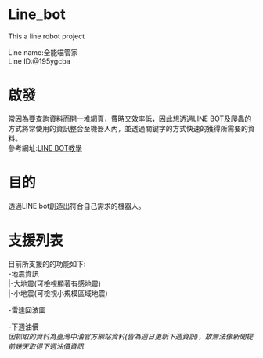 # Line_bot
This a line robot project

Line name:全能喵管家  
Line ID:@195ygcba

# 啟發
常因為要查詢資料而開一堆網頁，費時又效率低，因此想透過LINE BOT及爬蟲的方式將常使用的資訊整合至機器人內，並透過關鍵字的方式快速的獲得所需要的資料。  
參考網址:[LINE BOT教學](https://steam.oxxostudio.tw/category/python/example/line-bot.html)

# 目的
透過LINE bot創造出符合自己需求的機器人。

# 支援列表
目前所支援的的功能如下:  
-地震資訊  
|-大地震(可檢視顯著有感地震)  
|-小地震(可檢視小規模區域地震)  

-雷達回波圖  

-下週油價  
*因抓取的資料為臺灣中油官方網站資料(皆為週日更新下週資訊)，故無法像新聞提前幾天取得下週油價資訊*